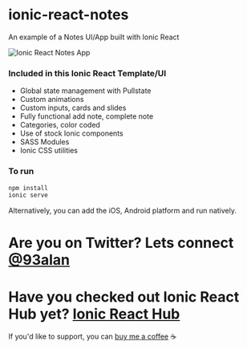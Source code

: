 # ionic-react-notes
An example of a Notes UI/App built with Ionic React

![Ionic React Notes App](https://repository-images.githubusercontent.com/366003321/b4fb4700-b187-11eb-93ca-39bfd1025686)

### Included in this Ionic React Template/UI
* Global state management with Pullstate
* Custom animations
* Custom inputs, cards and slides
* Fully functional add note, complete note
* Categories, color coded
* Use of stock Ionic components
* SASS Modules
* Ionic CSS utilities

### To run

```javascript
npm install
ionic serve
```

Alternatively, you can add the iOS, Android platform and run natively.

# Are you on Twitter? Lets connect [@93alan](https://twitter.com/93alan)
# Have you checked out Ionic React Hub yet? [Ionic React Hub](https://ionicreacthub.com)
If you'd like to support, you can <a className="link" href="https://www.buymeacoffee.com/ionicreacthub" target="_blank" rel="noopener">buy me a coffee</a> ☕️
